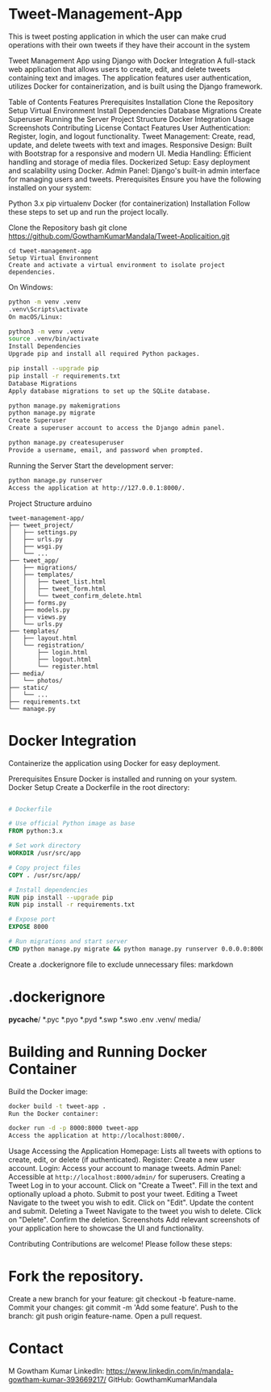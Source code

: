 # Tweet-Management-App
This is tweet posting application in which the user can make crud operations with their own tweets if they have their account in the system

Tweet Management App using Django with Docker Integration
A full-stack web application that allows users to create, edit, and delete tweets containing text and images. The application features user authentication, utilizes Docker for containerization, and is built using the Django framework.

Table of Contents
Features
Prerequisites
Installation
Clone the Repository
Setup Virtual Environment
Install Dependencies
Database Migrations
Create Superuser
Running the Server
Project Structure
Docker Integration
Usage
Screenshots
Contributing
License
Contact
Features
User Authentication: Register, login, and logout functionality.
Tweet Management: Create, read, update, and delete tweets with text and images.
Responsive Design: Built with Bootstrap for a responsive and modern UI.
Media Handling: Efficient handling and storage of media files.
Dockerized Setup: Easy deployment and scalability using Docker.
Admin Panel: Django's built-in admin interface for managing users and tweets.
Prerequisites
Ensure you have the following installed on your system:

Python 3.x
pip
virtualenv
Docker (for containerization)
Installation
Follow these steps to set up and run the project locally.

Clone the Repository
bash
git clone https://github.com/GowthamKumarMandala/Tweet-Applicaition.git
```
cd tweet-management-app
Setup Virtual Environment
Create and activate a virtual environment to isolate project dependencies.
```
On Windows:

``` bash
python -m venv .venv
.venv\Scripts\activate
On macOS/Linux:
```
``` bash
python3 -m venv .venv
source .venv/bin/activate
Install Dependencies
Upgrade pip and install all required Python packages.
```
```bash
pip install --upgrade pip
pip install -r requirements.txt
Database Migrations
Apply database migrations to set up the SQLite database.
```
``` bash
python manage.py makemigrations
python manage.py migrate
Create Superuser
Create a superuser account to access the Django admin panel.
```
```bash
python manage.py createsuperuser
Provide a username, email, and password when prompted.
```
Running the Server
Start the development server:

``` bash
python manage.py runserver
Access the application at http://127.0.0.1:8000/.
```
Project Structure
arduino
```
tweet-management-app/
├── tweet_project/
│   ├── settings.py
│   ├── urls.py
│   ├── wsgi.py
│   └── ...
├── tweet_app/
│   ├── migrations/
│   ├── templates/
│   │   ├── tweet_list.html
│   │   ├── tweet_form.html
│   │   └── tweet_confirm_delete.html
│   ├── forms.py
│   ├── models.py
│   ├── views.py
│   └── urls.py
├── templates/
│   ├── layout.html
│   └── registration/
│       ├── login.html
│       ├── logout.html
│       └── register.html
├── media/
│   └── photos/
├── static/
│   └── ...
├── requirements.txt
└── manage.py
```
# Docker Integration
Containerize the application using Docker for easy deployment.

Prerequisites
Ensure Docker is installed and running on your system.
Docker Setup
Create a Dockerfile in the root directory:

``` Dockerfile

# Dockerfile

# Use official Python image as base
FROM python:3.x

# Set work directory
WORKDIR /usr/src/app

# Copy project files
COPY . /usr/src/app/

# Install dependencies
RUN pip install --upgrade pip
RUN pip install -r requirements.txt

# Expose port
EXPOSE 8000

# Run migrations and start server
CMD python manage.py migrate && python manage.py runserver 0.0.0.0:8000
```
Create a .dockerignore file to exclude unnecessary files:
markdown
  # .dockerignore
  __pycache__/
  *.pyc
  *.pyo
  *.pyd
  *.swp
  *.swo
  .env
  .venv/
  media/

# Building and Running Docker Container
Build the Docker image:

``` bash
docker build -t tweet-app .
Run the Docker container:
```
``` bash
docker run -d -p 8000:8000 tweet-app
Access the application at http://localhost:8000/.
```
Usage
Accessing the Application
Homepage: Lists all tweets with options to create, edit, or delete (if authenticated).
Register: Create a new user account.
Login: Access your account to manage tweets.
Admin Panel: Accessible at ```http://localhost:8000/admin/``` for superusers.
Creating a Tweet
Log in to your account.
Click on "Create a Tweet".
Fill in the text and optionally upload a photo.
Submit to post your tweet.
Editing a Tweet
Navigate to the tweet you wish to edit.
Click on "Edit".
Update the content and submit.
Deleting a Tweet
Navigate to the tweet you wish to delete.
Click on "Delete".
Confirm the deletion.
Screenshots
Add relevant screenshots of your application here to showcase the UI and functionality.

Contributing
Contributions are welcome! Please follow these steps:

# Fork the repository.
Create a new branch for your feature: git checkout -b feature-name.
Commit your changes: git commit -m 'Add some feature'.
Push to the branch: git push origin feature-name.
Open a pull request.


# Contact
  M Gowtham Kumar
  LinkedIn: https://www.linkedin.com/in/mandala-gowtham-kumar-393669217/
  GitHub: GowthamKumarMandala

